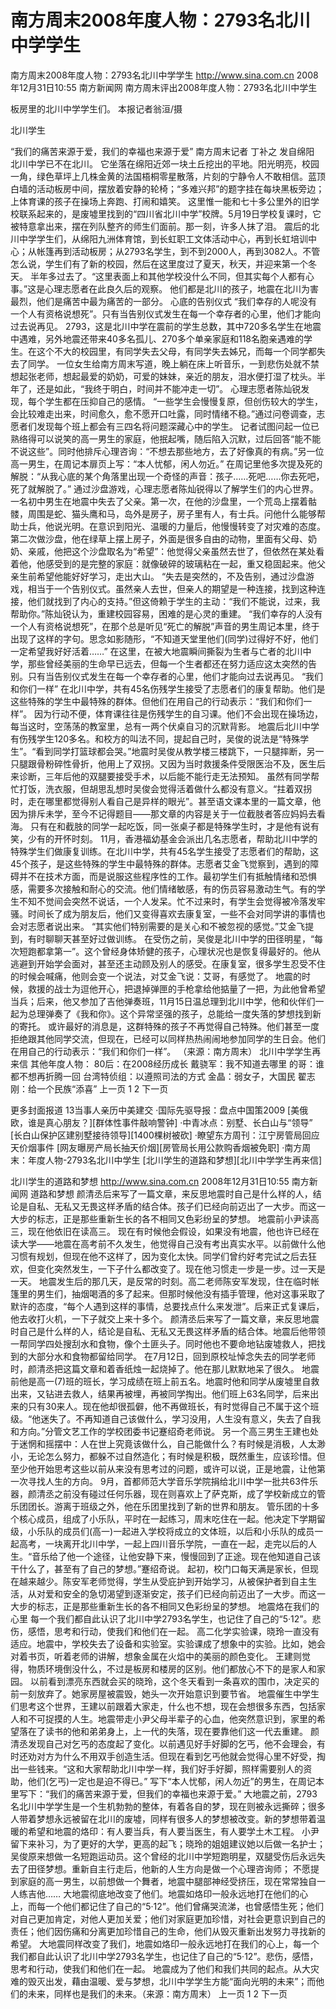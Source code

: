 # 南方周末2008年度人物：2793名北川中学学生

南方周末2008年度人物：2793名北川中学学生
http://www.sina.com.cn  2008年12月31日10:55   南方新闻网
南方周末评出2008年度人物：2793名北川中学生

板房里的北川中学学生们。 本报记者翁洹/摄

北川学生

“我们的痛苦来源于爱，我们的幸福也来源于爱”
南方周末记者 丁补之 发自绵阳
北川中学已不在北川。
它坐落在绵阳近郊一块土丘挖出的平地。阳光明亮，校园一角，绿色草坪上几株金黄的法国梧桐零星散落，片刻的宁静令人不敢相信。蓝顶白墙的活动板房中间，摆放着安静的轮椅；“多难兴邦”的题字挂在每块黑板旁边；上体育课的孩子在操场上奔跑、打闹和嬉笑。
这里惟一能和七十多公里外的旧学校联系起来的，是废墟里找到的“四川省北川中学”校牌。5月19日学校复课时，它被特意拿出来，摆在列队整齐的师生们面前。那一刻，许多人抹了泪。
震后的北川中学学生们，从绵阳九洲体育馆，到长虹职工文体活动中心，再到长虹培训中心；从帐篷再到活动板房；从2793名学生，到不到2000人，再到3082人。不管怎么说，学生们有了新的校园，然后在这里度过了夏天，秋天，并迎来第一个冬天。
半年多过去了。“这里表面上和其他学校没什么不同，但其实每个人都有心事。”这是心理志愿者在此良久后的观察。
他们都是北川的孩子，地震在北川为害最烈，他们是痛苦中最为痛苦的一部分。
心底的告别仪式
“我们幸存的人呢没有一个人有资格说想死”。只有当告别仪式发生在每一个幸存者的心里，他们才能向过去说再见。
2793，这是北川中学在震前的学生总数，其中720多名学生在地震中遇难，另外地震还带来40多名孤儿、270多个单亲家庭和118名胞亲遇难的学生。在这个不大的校园里，有同学失去父母，有同学失去姊兄，而每一个同学都失去了同学。
一位女生给南方周末写道，晚上躺在床上听音乐，一到悲伤处就不禁想起张老师，想起最爱的奶奶，可爱的妹妹，亲近的朋友，泪水便打湿了枕头。半年了，还是如此，“我终于明白，时间并不能冲走一切”。
心理志愿者陈灿锐发现，每个学生都在压抑自己的感情。
“一些学生会慢慢复原，但创伤较大的学生，会比较难走出来，时间愈久，愈不愿开口吐露，同时情绪不稳。”通过问卷调查，志愿者们发现每个班上都会有三四名将问题深藏心中的学生。
记者试图问起一位已熟络得可以说笑的高一男生的家庭，他抿起嘴，随后陷入沉默，过后回答“能不能不说这些”。同时他排斥心理咨询：“不想去那些地方，去了好像真的有病。”另一位高一男生，在周记本扉页上写：“本人忧郁，闲人勿近。”
在周记里他多次提及死的解脱：“从我心底的某个角落里出现一个奇怪的声音：孩子……死吧……你去死吧，死了就解脱了。”
通过沙盘游戏，心理志愿者陈灿锐得以了解学生们的内心世界。一名初中男生在地震中失去了父亲。第一次，在他的沙盘里，一个荒岛上摆着骷髅，周围是蛇、猫头鹰和马，岛外是房子，房子里有人，有士兵。问他什么能够帮助士兵，他说光明。在意识到阳光、温暖的力量后，他慢慢转变了对灾难的态度。
第二次做沙盘，他在绿草上摆上房子，外面是很多自由的动物，里面有父母、奶奶、亲戚，他把这个沙盘取名为“希望”：他觉得父亲虽然去世了，但依然在某处看着他，他感受到的是完整的家庭：就像破碎的玻璃粘在一起，重又稳固起来。他父亲生前希望他能好好学习，走出大山。
“失去是突然的，不及告别，通过沙盘游戏，相当于一个告别仪式。虽然亲人去世，但亲人的期望是一种连接，找到这种连接，他们就找到了内心的支持。”但这倚赖于学生的主动：“我们不能说，过来，我帮助你。”陈灿锐认为，重建校园容易，困难的是心灵的重建。
“我们幸存的人没有一个人有资格说想死”，在那个总是听见“死亡的解脱”声音的男生周记本里，终于出现了这样的字句。思念如影随形，“不知道天堂里他们(同学)过得好不好，他们一定希望我好好活着……”
在这里，在被大地震瞬间撕裂为生者与亡者的北川中学，那些曾经美丽的生命早已远去，但每一个生者都还在努力适应这太突然的告别。只有当告别仪式发生在每一个幸存者的心里，他们才能向过去说再见。
“我们和你们一样”
在北川中学，共有45名伤残学生接受了志愿者们的康复帮助。他们是这些特殊的学生中最特殊的群体。但他们在用自己的行动表示：“我们和你们一样”。
因为行动不便，体育课往往是伤残学生的自习课。他们不会出现在操场边，每当这时，空荡荡的教室里，总有一两个伏桌自习的沉默背影。
地震后北川中学有伤残学生120多名。和校方的叫法不同，提起自己时，吴俊的说法是“特殊学生”。“看到同学打篮球都会哭。”地震时吴俊从教学楼三楼跳下，一只腿摔断，另一只腿跟骨粉碎性骨折，他用上了双拐。又因为当时救援条件受限医治不及，医生后来诊断，三年后他的双腿要接受手术，以后能不能行走无法预知。
虽然有同学帮忙打饭，洗衣服，但胡思乱想时吴俊会觉得活着做什么都没有意义。“拄着双拐时，走在哪里都觉得别人看自己是异样的眼光”。甚至语文课本里的一篇文章，他因为排斥未学，至今不记得题目——那文章的内容是关于一位截肢者答应妈妈去看海。
只有在和截肢的同学一起吃饭，同一张桌子都是特殊学生时，才是他有说有笑，少有的开怀时刻。
11月，香港福幼基金会派出几名志愿者，帮助北川中学的特殊学生们做康复训练。在北川中学，共有45名学生接受了志愿者们的帮助，这45个孩子，是这些特殊的学生中最特殊的群体。志愿者艾金飞觉察到，遇到的障碍并不在技术方面，而是说服这些程序性的工作。最初学生们有抵触情绪和恐惧感，需要多次接触和耐心的交流。他们情绪敏感，有的伤员容易激动生气。有的学生不知不觉间会突然不说话，一个人发呆。忙不过来时，有学生会觉得被冷落发牢骚。时间长了成为朋友后，他们又变得喜欢去康复室，一些不会对同学讲的事情也会对志愿者说出来。
“其实他们特别需要的是关心和不被忽视的感觉。”艾金飞提到，有时聊聊天甚至好过做训练。
在受伤之前，吴俊是北川中学的田径明星，“每次短跑都拿第一”。这个曾经身体矫健的孩子，心理状况也是恢复得最好的。他从逃避到开始学会面对，甚至还主动顾及别人的感受。在康复室，很多学生忍受不住的时候会喊痛，他则会变一个说法，对艾金飞说：艾哥，有感觉了。
地震的时候，救援的战士为逗他开心，把退掉弹匣的手枪拿给他掂量了一把，为此他曾希望当兵；后来，他又参加了吉他弹奏班，11月15日温总理到北川中学，他和伙伴们一起为总理弹奏了《我和你》。这个异常坚强的孩子，总能给一度失落的梦想找到新的寄托。
或许最好的消息是，这群特殊的孩子不再觉得自己特殊。他们甚至一度拒绝跟其他同学交流，但现在，已经可以同样热热闹闹地参加同学的生日会。他们在用自己的行动表示：“我们和你们一样”。 （来源：南方周末）
    北川中学学生再来信
    其他年度人物：
    80后：在2008经历成长
    戴骁军：我不知道去哪里
    的哥：谁都不想再折腾一回
    台湾特侦组：以遵照司法的方式
    金晶：弱女子，大国民
    翟志刚：给一个民族“添喜”
上一页
1
2
下一页

更多封面报道
13当事人亲历中美建交
·国际先驱导报：盘点中国策2009
[美俄欧，谁是真心朋友？][群体性事件敲响警钟]
·中青冰点：别墅、长白山与“领导”
[长白山保护区建别墅接待领导][1400棵树被砍]
·瞭望东方周刊：江宁房管局回应天价烟事件
[网友曝房产局长抽天价烟][房管局长用公款购香烟被免职]
·南方周末：年度人物-2793名北川中学生
[北川学生的道路和梦想][北川中学学生再来信]

北川学生的道路和梦想
http://www.sina.com.cn  2008年12月31日10:55   南方新闻网
道路和梦想
颜清丞后来写了一篇文章，来反思地震时自己是什么样的人，结论是自私、无私又无畏这样矛盾的结合体。孩子们已经向前迈出了一大步。而这一大步的标志，正是那些重新生长的各不相同又色彩纷呈的梦想。
地震前小尹读高三，现在他依旧在读高三。
现在有时候他会假设，如果没有地震，他也许已经在读大学——地震在高考前不久发生，他觉得自己没有考出真实水平。以前做什么他习惯有规划，但现在他不这样了，因为变化太快。同学们曾约好考完试之后去狂欢，但变化突然发生，一下子什么都改变了。现在他习惯走一步是一步。过一天是一天。
地震发生后的那几天，是反常的时刻。高二老师陈安军发现，住在临时帐篷里的男生们，抽烟喝酒的多了起来。但那时候他没有插手管理，他对这事采取了默许的态度，“每个人遇到这样的事情，总要找点什么来发泄”。后来正式复课后，他去收打火机，一下子就交上来十多个。
颜清丞后来写了一篇文章，来反思地震时自己是什么样的人，结论是自私、无私又无畏这样矛盾的结合体。地震后他带领一帮同学四处搜刮水和食物，像个土匪头子。同时他也不要命地钻废墟救人，把找到的大部分水和食物都留给同学。
在7月12日，回到原校址悼念失去的同学老师时，颜清丞把这篇文章和着香纸烛一起烧掉了。他在那儿默默地呆了很久。
地震前他是高一(7)班的班长，学习成绩在班上前五名。地震时他和同学从废墟里自救出来，又钻进去救人，结果再被埋，再被同学掏出。他们班上63名同学，后来出来的只有30来人。现在他却很孤僻，他不再做班长，有时觉得自己不属于这个班级。“他迷失了。不再知道自己该做什么，学习没用，人生没有意义，失去了自我和方向。”分管文艺工作的学校团委书记蹇绍奇老师说。
另一个高三男生王建也处于迷惘和摇摆中：人在世上究竟该做什么，自己能做什么？有时候是消极，人太渺小，无论怎么努力，都躲不过自然造化；有时候是积极，既然重生，应该珍惜。但至少他开始思考这些以前从来没有思考过的问题，或许可以说，正是地震，让他第一次寻找人生的方向。
9月，首都师范大学音乐学院捐给北川中学一批共63件乐器，颜清丞之前没有碰过任何乐器，现在则喜欢上了萨克斯，成了学校新成立的管乐团团长。游离于班级之外，他在乐团里找到了新的世界和朋友。
管乐团的十多个核心成员，组成了小乐队，平时在一起练习，周末吃住在一起。他决定下学期留级，小乐队的成员们(高一)一起进入学校将成立的文体班，以后和小乐队的成员一起高考，一块离开北川中学，一起上四川音乐学院，一直在一起，走完以后的人生。“音乐给了他一个途径，让他安静下来，慢慢回到了正途。现在他知道自己该干什么了，甚至有了自己的梦想。”蹇绍奇说。
起初，校门口每天满是家长，但现在越来越少。陈安军老师觉得，学生从受庇护到开始学习，从被保护者到自主生活，从对爱和安全的急切渴望到逐渐安定，孩子们已经向前迈出了一大步。而这一大步的标志，正是那些重新生长的各不相同又色彩纷呈的梦想。
地震烙在我们的心里
每一个我们都自此认识了北川中学2793名学生，也记住了自己的“5·12”。悲伤，感悟，思考和行动，使我们和他们在一起。
高二化学实验课，晓玲一直没有适应。地震中，学校失去了设备和实验室。实验课成了想象中的实验。比如，她会对着书页，听着老师的讲解，想象金属在火焰中的美丽的颜色变化。
王建则觉得，物质环境倒没什么，不过是板房和楼房的区别。他们都放心不下的是家人和家园。
以前看到漂亮东西就会买的晓玲，这个冬天看到一条喜欢的围巾，决定买的前一刻放弃了。她家房屋被震毁，她头一次开始意识到要节省。
地震催生中学生们思考这个世界，王建以前跟着大家走，什么也不想，现在会想很多东西，包括家人和不可捉摸的人生。地震带走小尹父母半辈子的心血，他突然意识到，家里的希望落在了读书的他和弟弟身上，上一代的失落，现在要靠他们这一代去重建。
颜清丞发现自己对乞丐的态度起了变化。以前遇见好手好脚的乞丐，他不会理会，有时还劝对方为什么不用双手创造生活。但现在看到乞丐他就会觉得心里不好受，掏出一些钱来。“这和大家帮助北川中学一样，我们好手好脚，照样需要别人的资助，他们(乞丐)一定也是迫不得已。”
写下“本人忧郁，闲人勿近”的男生，在周记本里写下：“我们的痛苦来源于爱，但我们的幸福也来源于爱。”
大地震之前，2793名北川中学学生是一个生机勃勃的整体，有着各自的梦，现在则被永远撕碎；很多人带着梦想永远被留在北川的废墟，同样有很多人的梦想被改变。新的梦想带着温暖的希望和地震的烙印：有人要当兵，有人要当医生，有人要学土木工程。
小尹留下来补习，为了更好的大学，更高的起飞；晓玲的姐姐建议她以后做一名护士；
吴俊原来想做一名短跑运动员。这个曾经的北川中学短跑明星，双腿受伤后永远失去了田径梦想。重新自主行走后，他新的人生方向是做一个心理咨询师；
不愿提到家庭的高一男生，以前想做一个舞者，地震中腿部神经受挤压，现在常常独自一人练吉他……
大地震彻底地改变了他们。地震如烙印一般永远地打在他们的心上，而每一个他们都记住了自己的“5·12”。他们曾痛哭流涕，也曾感悟生死；他们对自己更加肯定，对他人更加关爱；他们对家庭更加珍惜，对社会更意识到自己的责任；他们因伤痛和分离更加珍惜自己的生命，他们从毁灭重新出发努力寻找新的希望。
大地震同样改变了我们，地震如烙印一般永远地打在我们的心上，每一个我们都自此认识了北川中学2793名学生，也记住了自己的“5·12”。悲伤，感悟，思考和行动，使我们和他们在一起。
地震成为了他们和我们共同的起点。从大灾难的毁灭出发，藉由温暖、爱与梦想，北川中学学生方能“面向光明的未来”；而他们的未来，同样也是我们的未来。（来源：南方周末）
上一页
1
2
下一页

